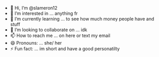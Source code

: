 - 👋 Hi, I’m @slameron12
- 👀 I’m interested in ... anything fr
- 🌱 I’m currently learning ... to see how much money people have and stuff 
- 💞️ I’m looking to collaborate on ... idk 
- 📫 How to reach me ... on here or text my email 
- 😄 Pronouns: ... she/ her 
- ⚡ Fun fact: ... im short and have a good personatilty 

<!---
slameron12/slameron12 is a ✨ special ✨ repository because its `README.md` (this file) appears on your GitHub profile.
You can click the Preview link to take a look at your changes.
--->
